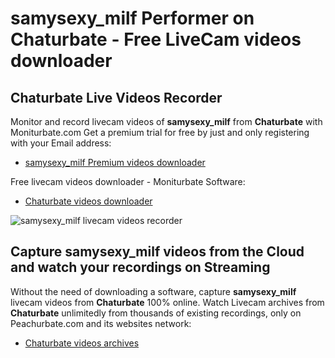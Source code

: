 # samysexy_milf Performer on Chaturbate - Free LiveCam videos downloader

## Chaturbate Live Videos Recorder

Monitor and record livecam videos of **samysexy_milf** from **Chaturbate** with Moniturbate.com
Get a premium trial for free by just and only registering with your Email address:
* [samysexy_milf Premium videos downloader](https://moniturbate.com/request-demo-licence-key.html)

Free livecam videos downloader - Moniturbate Software:
* [Chaturbate videos downloader](https://moniturbate.com/moniturbate-download-software.html)

![samysexy_milf livecam videos recorder](https://peachurnet.com/templates/moniturbate-software.png)


## Capture samysexy_milf videos from the Cloud and watch your recordings on Streaming

Without the need of downloading a software, capture **samysexy_milf** livecam videos from **Chaturbate** 100% online.
Watch Livecam archives from **Chaturbate** unlimitedly from thousands of existing recordings, only on Peachurbate.com and its websites network:
* [Chaturbate videos archives](https://peachurnet.com/)